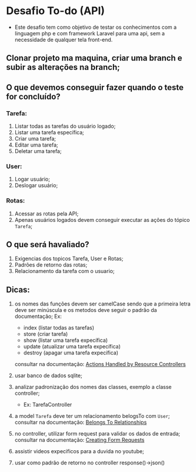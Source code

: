 # Desafio To-do (API)
- Este desafio tem como objetivo de testar os conhecimentos com a linguagem php e com framework Laravel para uma api, sem a necessidade de qualquer tela front-end.

## Clonar projeto ma maquina, criar uma branch e subir as alterações na branch;

## O que devemos conseguir fazer quando o teste for concluído?
### Tarefa:
1. Listar todas as tarefas do usuário logado;
2. Listar uma tarefa específica;
3. Criar uma tarefa;
4. Editar uma tarefa;
5. Deletar uma tarefa;

### User:
1. Logar usuário;
2. Deslogar usuário;

### Rotas:
1. Acessar as rotas pela API;
2. Apenas usuários logados devem conseguir executar as ações do tópico `Tarefa`;

## O que será havaliado?
1. Exigencias dos topicos Tarefa, User e Rotas;
2. Padrões de retorno das rotas;
3. Relacionamento da tarefa com o usuario;


## Dicas:
1. os nomes das funções devem ser camelCase sendo que a primeira letra deve ser minúscula e os metodos deve seguir o padrão da documentação;
   Ex:
   * index (listar todas as tarefas)
   * store (criar tarefa)
   * show (listar uma tarefa expecífica)
   * update (atualizar uma tarefa expecífica)
   * destroy (apagar uma tarefa expecífica)

   consultar na documentação: [Actions Handled by Resource Controllers](https://laravel.com/docs/12.x/controllers#actions-handled-by-resource-controllers)
2. usar banco de dados sqlite;
3. analizar padronização dos nomes das classes, exemplo a classe controller;
   * Ex: TarefaController
4. a model `Tarefa` deve ter um relacionamento belogsTo com `User`;
   consultar na documentação: [Belongs To Relationships](https://laravel.com/docs/12.x/eloquent-factories#belongs-to-relationships)
5. no controller, utilizar form request para validar os dados de entrada;
   consultar na documentação: [Creating Form Requests](https://laravel.com/docs/12.x/validation#creating-form-requests)
6. assistir videos expecificos para a duvida no youtube;
7. usar como padrão de retorno no controller response()->json()
